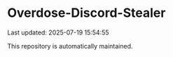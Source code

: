 # Overdose-Discord-Stealer

Last updated: 2025-07-19 15:54:55

This repository is automatically maintained.
